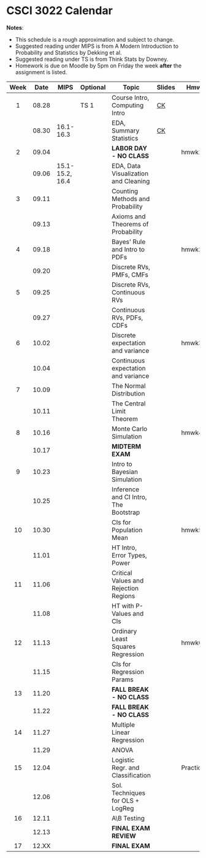 # CSCI 3022 Calendar

**Notes**:
- This schedule is a rough approximation and subject to change.
- Suggested reading under MIPS is from A Modern Introduction to Probability and Statistics by Dekking et al. 
- Suggested reading under TS is from Think Stats by Downey. 
- Homework is due on Moodle by 5pm on Friday the week **after** the assignment is listed. 

|Week	| Date 		   | MIPS                 | Optional |        Topic             	       | Slides       | Hmwk  	  | 
|:-----:|:------------:| ---------------------|----------|-------------------------------------|--------------|-----------|
|1      | 08.28        |                      | TS 1     |Course Intro, Computing Intro 	   |[CK](https://goo.gl/JmqTbf)|| 
|       | 08.30        | 16.1-16.3            |          |EDA, Summary Statistics 			   |[CK](https://goo.gl/xt5Lvp)|| 
|2      | 09.04        |                      |          |**LABOR DAY - NO CLASS**             |			    |	hmwk1	| 
|       | 09.06        | 15.1-15.2, 16.4      |          |EDA, Data Visualization and Cleaning |			    |			| 
|3      | 09.11        |                      |          |Counting Methods and Probability     |			    |			| 
|       | 09.13        |                      |          |Axioms and Theorems of Probability   |			    |			| 
|4      | 09.18        |                      |          |Bayes' Rule and Intro to PDFs		   |                |	hmwk2	| 
|       | 09.20        |                      |          |Discrete RVs, PMFs, CMFs             |			    |			| 
|5      | 09.25        |                      |          |Discrete RVs, Continuous RVs		   |			    |			| 
|       | 09.27        |                      |          |Continuous RVs, PDFs, CDFs           |			    |			| 
|6      | 10.02        |                      |          |Discrete expectation and variance    |			    |	hmwk3	| 
|       | 10.04        |                      |          |Continuous expectation and variance  |				| 			|
|7      | 10.09        |                      |          |The Normal Distribution              |			    |			| 
|       | 10.11        |                      |          |The Central Limit Theorem            |			    |			| 
|8      | 10.16        |                      |          |Monte Carlo Simulation               |			    |	hmwk4	| 
|       | 10.17        |                      |          |**MIDTERM EXAM**                     |			    |			| 
|9      | 10.23        |                      |          |Intro to Bayesian Simulation         |			    |			| 
|       | 10.25        |                      |          |Inference and CI Intro, The Bootstrap| 		        |			| 
|10     | 10.30        |                      |          |CIs for Population Mean              |			    |	hmwk5	| 
|       | 11.01        |                      |          |HT Intro, Error Types, Power         |			    |			| 
|11     | 11.06        |                      |          |Critical Values and Rejection Regions|			    |			| 
|       | 11.08        |                      |          |HT with P-Values and CIs             |			    |			| 
|12     | 11.13        |                      |          |Ordinary Least Squares Regression    |			    |	hmwk6	| 
|       | 11.15        |                      |          |CIs for Regression Params            |			    |			| 
|13     | 11.20        |                      |          |**FALL BREAK - NO CLASS**            |			    |			| 
|       | 11.22        |                      |          |**FALL BREAK - NO CLASS**            |			    |			| 
|14     | 11.27        |                      |          |Multiple Linear Regression           |			    |			| 
|       | 11.29        |                      |          |ANOVA    							   |			    |			| 
|15     | 12.04        |                      |          |Logistic Regr. and Classification    |			    | Practicum	| 
|       | 12.06        |                      |          |Sol. Techniques for OLS + LogReg     |			    |			| 
|16     | 12.11        |                      |          |A\B Testing					       |			    |			| 
|       | 12.13        |                      |          |**FINAL EXAM REVIEW**                |			    |			| 
|17     | 12.XX        |                      |          |**FINAL EXAM**                       |			    |			| 
